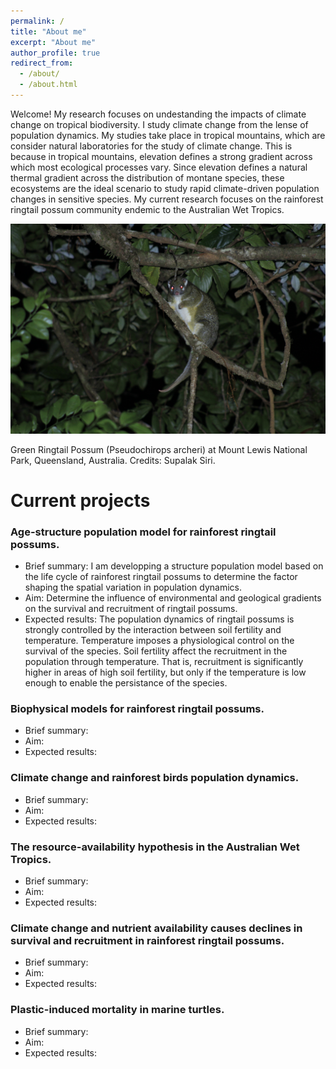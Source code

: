 ```yaml
---
permalink: /
title: "About me"
excerpt: "About me"
author_profile: true
redirect_from: 
  - /about/
  - /about.html
---
```

Welcome! 
My research focuses on undestanding the impacts of climate change on tropical biodiversity. I study climate change from the lense of population dynamics. My studies take place in tropical mountains, which are consider natural laboratories for the study of climate change. This is because in tropical mountains, elevation defines a strong gradient across which most ecological processes vary. Since elevation defines a natural thermal gradient across the distribution of montane species, these ecosystems are the ideal scenario to study rapid climate-driven population changes in sensitive species.
My current research focuses on the rainforest ringtail possum community endemic to the Australian Wet Tropics.

<p align="center">
  <img src="https://github.com/AlejandroFuentePinero/alejandrofuentepinero.github.io/blob/master/images/_MG_3336.JPG" alt="Green Ringtail Possum."/>
</p>
Green Ringtail Possum (Pseudochirops archeri) at Mount Lewis National Park, Queensland, Australia. Credits: Supalak Siri.

# Current projects

### Age-structure population model for rainforest ringtail possums.
* Brief summary: I am developping a structure population model based on the life cycle of rainforest ringtail possums to determine the factor shaping the spatial variation in population dynamics.
* Aim: Determine the influence of environmental and geological gradients on the survival and recruitment of ringtail possums.
* Expected results: The population dynamics of ringtail possums is strongly controlled by the interaction between soil fertility and temperature. Temperature imposes a physiological control on the survival of the species. Soil fertility affect the recruitment in the population through temperature. That is, recruitment is significantly higher in areas of high soil fertility, but only if the temperature is low enough to enable the persistance of the species.
### Biophysical models for rainforest ringtail possums.
* Brief summary:
* Aim:
* Expected results:
### Climate change and rainforest birds population dynamics.
* Brief summary:
* Aim:
* Expected results:
### The resource-availability hypothesis in the Australian Wet Tropics.
* Brief summary:
* Aim:
* Expected results:
### Climate change and nutrient availability causes declines in survival and recruitment in rainforest ringtail possums.
* Brief summary:
* Aim:
* Expected results:
### Plastic-induced mortality in marine turtles.
* Brief summary:
* Aim:
* Expected results:

